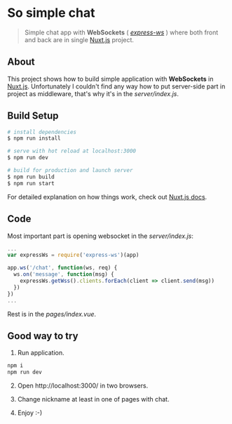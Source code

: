 # So simple chat

> Simple chat app with **WebSockets** ( [*express-ws*](https://www.npmjs.com/package/express-ws) )
> where both front and back are in single [Nuxt.js](https://nuxtjs.org) project.

## About

This project shows how to build simple application
with **WebSockets** in [Nuxt.js](https://nuxtjs.org).
Unfortunately I couldn't find any way how to put
server-side part in project as middleware,
that's why it's in the *server/index.js*.

## Build Setup

``` bash
# install dependencies
$ npm run install

# serve with hot reload at localhost:3000
$ npm run dev

# build for production and launch server
$ npm run build
$ npm run start
```

For detailed explanation on how things work, check out [Nuxt.js docs](https://nuxtjs.org).

## Code

Most important part is opening websocket in the *server/index.js*:

```javascript
...
var expressWs = require('express-ws')(app)

app.ws('/chat', function(ws, req) {
  ws.on('message', function(msg) {
    expressWs.getWss().clients.forEach(client => client.send(msg))
  })
})
...
```
Rest is in the *pages/index.vue*.

## Good way to try

1. Run application.
```bash
npm i
npm run dev
```

2. Open http://localhost:3000/ in two browsers.

3. Change nickname at least in one of pages with chat.

4. Enjoy :-)
